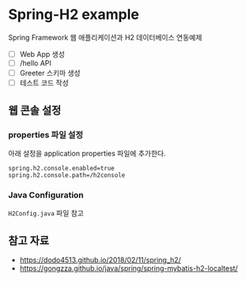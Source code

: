 # Spring-H2 example

Spring Framework 웹 애플리케이션과 H2 데이터베이스 연동예제

* [ ] Web App 생성
* [ ] /hello API
* [ ] Greeter 스키마 생성
* [ ] 테스트 코드 작성

## 웹 콘솔 설정

### properties 파일 설정

아래 설정을 application properties 파일에 추가한다.

```properties
spring.h2.console.enabled=true
spring.h2.console.path=/h2console
```

### Java Configuration

`H2Config.java` 파일 참고

## 참고 자료

* https://dodo4513.github.io/2018/02/11/spring_h2/
* https://gongzza.github.io/java/spring/spring-mybatis-h2-localtest/
